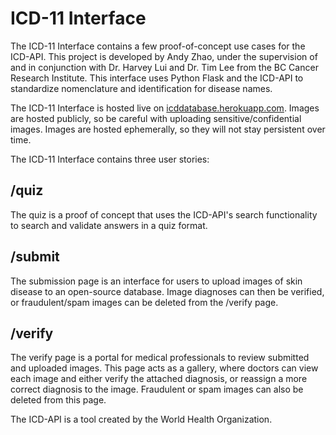 # ICD-11 Interface
The ICD-11 Interface contains a few proof-of-concept use cases for the ICD-API. This project is developed by Andy Zhao, under the supervision of and in conjunction with Dr. Harvey Lui and Dr. Tim Lee from the BC Cancer Research Institute.
This interface uses Python Flask and the ICD-API to standardize nomenclature and identification for disease names. 

The ICD-11 Interface is hosted live on [icddatabase.herokuapp.com](http://icddatabase.herokuapp.com). Images are hosted publicly, so be careful with uploading sensitive/confidential images. Images are hosted ephemerally, so they will not stay persistent over time.

The ICD-11 Interface contains three user stories:
## /quiz
The quiz is a proof of concept that uses the ICD-API's search functionality to search and validate answers in a quiz format.
## /submit
The submission page is an interface for users to upload images of skin disease to an open-source database. Image diagnoses can then be verified, or fraudulent/spam images can be deleted from the /verify page.
## /verify
The verify page is a portal for medical professionals to review submitted and uploaded images. This page acts as a gallery, where doctors can view each image and either verify the attached diagnosis, or reassign a more correct diagnosis to the image. Fraudulent or spam images can also be deleted from this page.

The ICD-API is a tool created by the World Health Organization.

